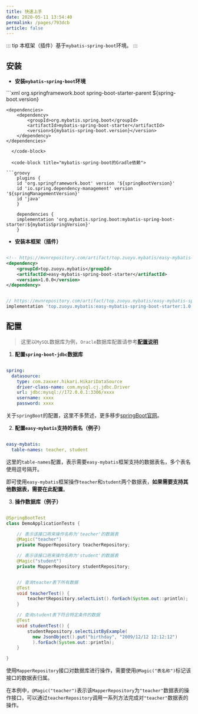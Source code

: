 ```yaml
---
title: 快速上手
date: 2020-05-11 13:54:40
permalink: /pages/793dcb
article: false
---
```


::: tip
本框架（插件）基于`mybatis-spring-boot`环境。
:::

## 安装

- **安装`mybatis-spring-boot`环境**

<code-group>
  <code-block title="mybatis-spring-boot的Maven依赖" active>
```xml
    <parent>
        <groupId>org.springframework.boot</groupId>
        <artifactId>spring-boot-starter-parent</artifactId>
        <version>${spring-boot.version}</version>
        <relativePath/>
    </parent>

    <dependencies>
        <dependency>
            <groupId>org.mybatis.spring.boot</groupId>
            <artifactId>mybatis-spring-boot-starter</artifactId>
            <version>${mybatis-spring-boot.version}</version>
        </dependency>
    </dependencies>
```
  </code-block>

  <code-block title="mybatis-spring-boot的Gradle依赖">

```groovy
    plugins {
    id 'org.springframework.boot' version '${springBootVersion}'
    id 'io.spring.dependency-management' version '${springManagementVersion}'
    id 'java'
    }

    dependencies {
    implementation 'org.mybatis.spring.boot:mybatis-spring-boot-starter:${mybatisSpringVersion}'
    }
```

  </code-block>
</code-group>

- **安装本框架（插件）**

<code-group>
  <code-block title="Maven依赖引入" active>

```xml

<!-- https://mvnrepository.com/artifact/top.zuoyu.mybatis/easy-mybatis-spring-boot-starter -->
<dependency>
    <groupId>top.zuoyu.mybatis</groupId>
    <artifactId>easy-mybatis-spring-boot-starter</artifactId>
    <version>1.0.0</version>
</dependency>

```

  </code-block>

  <code-block title="Gradle依赖引入">

```groovy

// https://mvnrepository.com/artifact/top.zuoyu.mybatis/easy-mybatis-spring-boot-starter
implementation 'top.zuoyu.mybatis:easy-mybatis-spring-boot-starter:1.0.0'

```
  </code-block>
</code-group>


## 配置

> 这里以`MySQL`数据库为例，`Oracle`数据库配置请参考[**配置说明**](/pages/2f674a/)

1. **配置`spring-boot-jdbc`数据库**

```yaml

spring:
  datasource:
    type: com.zaxxer.hikari.HikariDataSource
    driver-class-name: com.mysql.cj.jdbc.Driver
    url: jdbc:mysql://172.0.0.1:3306/xxxx
    username: xxxx
    password: xxxx

```

关于`springBoot`的配置，这里不多赘述，更多移步[springBoot官网](https://spring.io/projects/spring-boot)。

2. **配置`easy-mybatis`支持的表名（例子）**

```yaml

easy-mybatis:
  table-names: teacher, student

```

这里的`table-names`配置，表示需要`easy-mybatis`框架支持的数据表名，多个表名使用逗号隔开。

即可使用`easy-mybatis`框架操作`teacher`和`student`两个数据表，**如果需要支持其他数据表，需要在此配置**。

3. **操作数据库（例子）**

```java

@SpringBootTest
class DemoApplicationTests {

    // 表示该接口用来操作名称为'teacher'的数据表
    @Magic("teacher")
    private MapperRepository teacherRepository;

    // 表示该接口用来操作名称为'student'的数据表
    @Magic("student")
    private MapperRepository studentRepository;


    // 查询teacher表下所有数据
    @Test
    void teacherTest() {
        teachertRepository.selectList().forEach(System.out::println);
    }

    // 查询student表下符合特定条件的数据
    @Test
    void studentTest() {
        studentRepository.selectListByExample(
          new JsonObject().put("birthday", "2009/12/12 12:12:12")
          ).forEach(System.out::println);
    }

}

```

使用`MapperRepository`接口对数据库进行操作，需要使用`@Magic("表名称")`标记该接口的数据表归属。

在本例中，`@Magic("teacher")`表示该`MapperRepository`为`"teacher"`数据表的操作接口，可以通过`teacherRepository`调用一系列方法完成对`"teacher"`数据表的操作。


